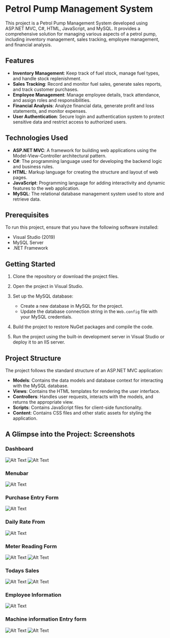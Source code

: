 # Petrol Pump Management System

This project is a Petrol Pump Management System developed using ASP.NET MVC, C#, HTML, JavaScript, and MySQL. It provides a comprehensive solution for managing various aspects of a petrol pump, including inventory management, sales tracking, employee management, and financial analysis.

## Features

- **Inventory Management**: Keep track of fuel stock, manage fuel types, and handle stock replenishment.
- **Sales Tracking**: Record and monitor fuel sales, generate sales reports, and track customer purchases.
- **Employee Management**: Manage employee details, track attendance, and assign roles and responsibilities.
- **Financial Analysis**: Analyze financial data, generate profit and loss statements, and monitor expenses.
- **User Authentication**: Secure login and authentication system to protect sensitive data and restrict access to authorized users.

## Technologies Used

- **ASP.NET MVC**: A framework for building web applications using the Model-View-Controller architectural pattern.
- **C#**: The programming language used for developing the backend logic and business rules.
- **HTML**: Markup language for creating the structure and layout of web pages.
- **JavaScript**: Programming language for adding interactivity and dynamic features to the web application.
- **MySQL**: The relational database management system used to store and retrieve data.

## Prerequisites

To run this project, ensure that you have the following software installed:

- Visual Studio (2019)
- MySQL Server
- .NET Framework

## Getting Started

1. Clone the repository or download the project files.

2. Open the project in Visual Studio.

3. Set up the MySQL database:
   - Create a new database in MySQL for the project.
   - Update the database connection string in the `Web.config` file with your MySQL credentials.

4. Build the project to restore NuGet packages and compile the code.

5. Run the project using the built-in development server in Visual Studio or deploy it to an IIS server.

## Project Structure

The project follows the standard structure of an ASP.NET MVC application:

- **Models**: Contains the data models and database context for interacting with the MySQL database.
- **Views**: Contains the HTML templates for rendering the user interface.
- **Controllers**: Handles user requests, interacts with the models, and returns the appropriate view.
- **Scripts**: Contains JavaScript files for client-side functionality.
- **Content**: Contains CSS files and other static assets for styling the application.

 ## A Glimpse into the Project: Screenshots


 ### Dashboard
<img src="https://github.com/shvetakumavat/PetrolPumpManagerApp/blob/master/sc/1.PNG" alt="Alt Text">

<img src="https://github.com/shvetakumavat/PetrolPumpManagerApp/blob/master/sc/2.PNG" alt="Alt Text">

### Menubar
<img src="https://github.com/shvetakumavat/PetrolPumpManagerApp/blob/master/sc/3.PNG" alt="Alt Text">

### Purchase Entry Form

<img src="https://github.com/shvetakumavat/PetrolPumpManagerApp/blob/master/sc/12.PNG" alt="Alt Text">

### Daily Rate From 
<img src="https://github.com/shvetakumavat/PetrolPumpManagerApp/blob/master/sc/4.PNG" alt="Alt Text">

### Meter Reading Form
<img src="https://github.com/shvetakumavat/PetrolPumpManagerApp/blob/master/sc/5.PNG" alt="Alt Text">
<img src="https://github.com/shvetakumavat/PetrolPumpManagerApp/blob/master/sc/6.PNG" alt="Alt Text">

### Todays Sales
<img src="https://github.com/shvetakumavat/PetrolPumpManagerApp/blob/master/sc/7.PNG" alt="Alt Text">
<img src="https://github.com/shvetakumavat/PetrolPumpManagerApp/blob/master/sc/8.PNG" alt="Alt Text">

### Employee Information 
<img src="https://github.com/shvetakumavat/PetrolPumpManagerApp/blob/master/sc/9.PNG" alt="Alt Text">

### Machine information Entry form 
<img src="https://github.com/shvetakumavat/PetrolPumpManagerApp/blob/master/sc/10.PNG" alt="Alt Text">

<img src="https://github.com/shvetakumavat/PetrolPumpManagerApp/blob/master/sc/11.PNG" alt="Alt Text">

